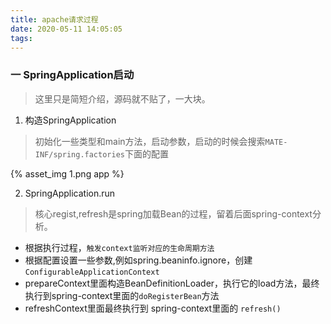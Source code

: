 ```yaml
---
title: apache请求过程
date: 2020-05-11 14:05:05
tags:
---
```


### 一 SpringApplication启动

> 这里只是简短介绍，源码就不贴了，一大块。

1. 构造SpringApplication

> 初始化一些类型和main方法，启动参数，启动的时候会搜索`MATE-INF/spring.factories`下面的配置

{% asset_img 1.png app %}


2. SpringApplication.run

> 核心regist,refresh是spring加载Bean的过程，留着后面spring-context分析。

* 根据执行过程，`触发context监听对应的生命周期方法`
* 根据配置设置一些参数,例如spring.beaninfo.ignore，创建`ConfigurableApplicationContext`
* prepareContext里面构造BeanDefinitionLoader，执行它的load方法，最终执行到spring-context里面的`doRegisterBean`方法
* refreshContext里面最终执行到 spring-context里面的 `refresh()`
